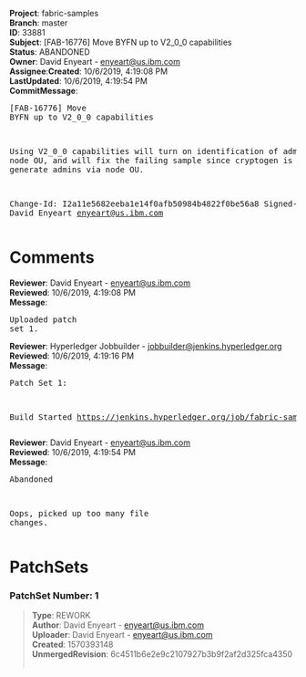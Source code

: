 <strong>Project</strong>: fabric-samples</br><strong>Branch</strong>: master<br><strong>ID</strong>: 33881<br><strong>Subject</strong>: [FAB-16776] Move BYFN up to V2_0_0 capabilities<br><strong>Status</strong>: ABANDONED<br><strong>Owner</strong>: David Enyeart - enyeart@us.ibm.com<br><strong>Assignee</strong>:<strong>Created</strong>: 10/6/2019, 4:19:08 PM<br><strong>LastUpdated</strong>: 10/6/2019, 4:19:54 PM<br><strong>CommitMessage</strong>:<br><pre>[FAB-16776] Move BYFN up to V2_0_0 capabilities

Using V2_0_0 capabilities will turn on identification
of admins via node OU, and will fix the failing
sample since cryptogen is now setup to generate
admins via node OU.

Change-Id: I2a11e5682eeba1e14f0afb50984b4822f0be56a8
Signed-off-by: David Enyeart <enyeart@us.ibm.com>
</pre><h1>Comments</h1><strong>Reviewer</strong>: David Enyeart - enyeart@us.ibm.com<br><strong>Reviewed</strong>: 10/6/2019, 4:19:08 PM<br><strong>Message</strong>: <pre>Uploaded patch set 1.</pre><strong>Reviewer</strong>: Hyperledger Jobbuilder - jobbuilder@jenkins.hyperledger.org<br><strong>Reviewed</strong>: 10/6/2019, 4:19:16 PM<br><strong>Message</strong>: <pre>Patch Set 1:

Build Started https://jenkins.hyperledger.org/job/fabric-samples-verify-x86_64/590/</pre><strong>Reviewer</strong>: David Enyeart - enyeart@us.ibm.com<br><strong>Reviewed</strong>: 10/6/2019, 4:19:54 PM<br><strong>Message</strong>: <pre>Abandoned

Oops, picked up too many file changes.</pre><h1>PatchSets</h1><h3>PatchSet Number: 1</h3><blockquote><strong>Type</strong>: REWORK<br><strong>Author</strong>: David Enyeart - enyeart@us.ibm.com<br><strong>Uploader</strong>: David Enyeart - enyeart@us.ibm.com<br><strong>Created</strong>: 1570393148<br><strong>UnmergedRevision</strong>: 6c4511b6e2e9c2107927b3b9f2af2d325fca4350<br><br></blockquote>